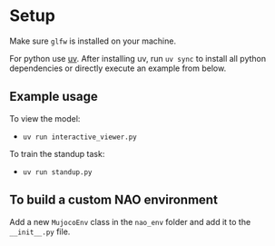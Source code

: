 # Setup

Make sure `glfw` is installed on your machine.

For python use [uv](https://docs.astral.sh/uv/).
After installing uv, run `uv sync` to install all python dependencies or directly execute an example from below.

## Example usage

To view the model:

- `uv run interactive_viewer.py`

To train the standup task:

- `uv run standup.py`

## To build a custom NAO environment

Add a new `MujocoEnv` class in the `nao_env` folder and add it to the `__init__.py` file.

